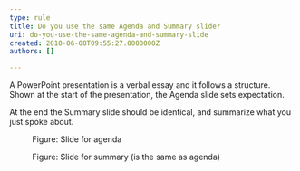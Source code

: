 ```yaml
---
type: rule
title: Do you use the same Agenda and Summary slide?
uri: do-you-use-the-same-agenda-and-summary-slide
created: 2010-06-08T09:55:27.0000000Z
authors: []

---
```




<span class='intro'> A PowerPoint presentation is a verbal essay and it follows a structure. Shown at the start of the presentation, the Agenda slide sets expectation. 
 </span>


  <p>At the end the Summary slide should be identical, and summarize what you just spoke about.</p>
<dl>
    <dt><img class="ms-rteCustom-ImageArea" src="/PublishingImages/agenda.gif" alt="" /> </dt>
    <dd class="ms-rteCustom-FigureNormal">Figure&#58; Slide for agenda </dd>
</dl>
<dl>
    <dt><img class="ms-rteCustom-ImageArea" src="/PublishingImages/summary.gif" alt="" /> </dt>
    <dd class="ms-rteCustom-FigureNormal">Figure&#58; Slide for summary (is the same as agenda) </dd>
</dl>



